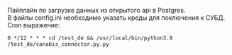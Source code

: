 Пайплайн по загрузке данных из открытого api в Postgres.  
В файлы config.ini необходимо указать креды для поключения к СУБД.  
Cron выражение:
```console
0 */12 * * * cd /test_de && /usr/local/bin/python3.9  /test_de/canabis_connector.py.py
```
